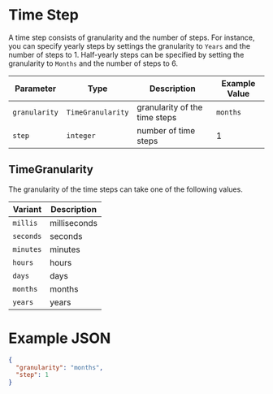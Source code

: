 # Time Step

A time step consists of granularity and the number of steps.
For instance, you can specify yearly steps by settings the granularity to `Years` and the number of steps to 1.
Half-yearly steps can be specified by setting the granularity to `Months` and the number of steps to 6.

| Parameter     | Type              | Description                   | Example Value |
| ------------- | ----------------- | ----------------------------- | ------------- |
| `granularity` | `TimeGranularity` | granularity of the time steps | `months`      |
| `step`        | `integer`         | number of time steps          | 1             |

## TimeGranularity

The granularity of the time steps can take one of the following values.

| Variant   | Description  |
| --------- | ------------ |
| `millis`  | milliseconds |
| `seconds` | seconds      |
| `minutes` | minutes      |
| `hours`   | hours        |
| `days`    | days         |
| `months`  | months       |
| `years`   | years        |

# Example JSON

```json
{
  "granularity": "months",
  "step": 1
}
```

